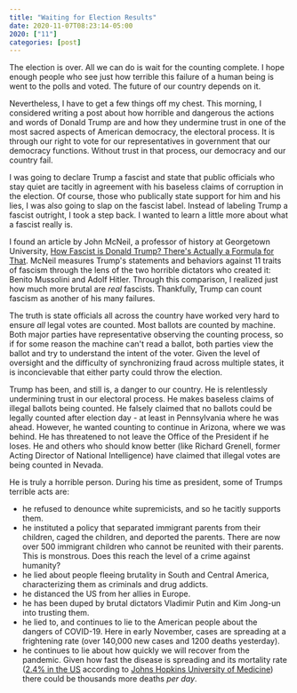 ```yaml
---
title: "Waiting for Election Results"
date: 2020-11-07T08:23:14-05:00
2020: ["11"]
categories: [post]
---
```


The election is over. All we can do is wait for the counting complete. I hope enough people who see just how terrible this failure of a human being is went to the polls and voted. The future of our country depends on it.

Nevertheless, I have to get a few things off my chest. This morning, I considered writing a post about how horrible and dangerous the actions and words of Donald Trump are and how they undermine trust in one of the most sacred aspects of American democracy, the electoral process. It is through our right to vote for our representatives in government that our democracy functions. Without trust in that process, our democracy and our country fail.
<!--more-->

I was going to declare Trump a fascist and state that public officials who stay quiet are tacitly in agreement with his baseless claims of corruption in the election. Of course, those who publically state support for him and his lies, I was also going to slap on the fascist label. Instead of labeling Trump a fascist outright, I took a step back. I wanted to learn a little more about what a fascist really is.

I found an article by John McNeil, a professor of history at Georgetown University, [How Fascist is Donald Trump? There's Actually a Formula for That](https://www.washingtonpost.com/posteverything/wp/2016/10/21/how-fascist-is-donald-trump-theres-actually-a-formula-for-that/). McNeil measures Trump's statements and behaviors against 11 traits of fascism through the lens of the two horrible dictators who created it: Benito Mussolini and Adolf Hitler. Through this comparison, I realized just how much more brutal are _real_ fascists. Thankfully, Trump can count fascism as another of his many failures.

The truth is state officials all across the country have worked very hard to ensure _all_ legal votes are counted. Most ballots are counted by machine. Both major parties have representative observing the counting process, so if for some reason the machine can't read a ballot, both parties view the ballot and try to understand the intent of the voter. Given the level of oversight and the difficulty of synchronizing fraud across multiple states, it is inconcievable that either party could throw the election.

Trump has been, and still is, a danger to our country. He is relentlessly undermining trust in our electoral process. He makes baseless claims of illegal ballots being counted. He falsely claimed that no ballots could be legally counted after election day - at least in Pennsylvania where he was ahead. However, he wanted counting to continue in Arizona, where we was behind. He has threatened to not leave the Office of the President if he loses. He and others who should know better (like Richard Grenell, former Acting Director of National Intelligence) have claimed that illegal votes are being counted in Nevada.

He is truly a horrible person. During his time as president, some of Trumps terrible acts are:

- he refused to denounce white supremicists, and so he tacitly supports them.
- he instituted a policy that separated immigrant parents from their children, caged the children, and deported the parents. There are now over 500 immigrant children who cannot be reunited with their parents. This is monstrous. Does this reach the level of a crime against humanity?
- he lied about people fleeing brutality in South and Central America, characterizing them as criminals and drug addicts.
- he distanced the US from her allies in Europe.
- he has been duped by brutal dictators Vladimir Putin and Kim Jong-un into trusting them.
- he lied to, and continues to lie to the American people about the dangers of COVID-19. Here in early November, cases are spreading at a frightening rate (over 140,000 new cases and 1200 deaths yesterday).
- he continues to lie about how quickly we will recover from the pandemic. Given how fast the disease is spreading and its mortality rate ([2.4% in the US](https://coronavirus.jhu.edu/data/mortality) according to [Johns Hopkins University of Medicine](https://coronavirus.jhu.edu/)) there could be thousands more deaths _per day_.
